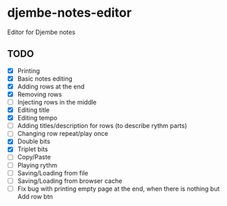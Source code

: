 # djembe-notes-editor
Editor for Djembe notes

## TODO

- [x] Printing
- [x] Basic notes editing
- [x] Adding rows at the end
- [x] Removing rows
- [ ] Injecting rows in the middle
- [x] Editing title
- [x] Editing tempo
- [ ] Adding titles/description for rows (to describe rythm parts)
- [ ] Changing row repeat/play once
- [x] Double bits
- [x] Triplet bits
- [ ] Copy/Paste
- [ ] Playing rythm
- [ ] Saving/Loading from file
- [ ] Saving/Loading from browser cache
- [ ] Fix bug with printing empty page at the end, when there is nothing but Add row btn
